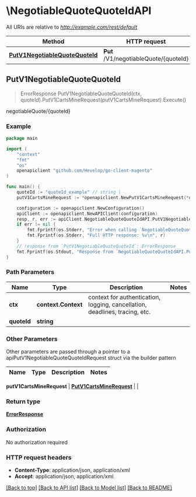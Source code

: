 # \NegotiableQuoteQuoteIdAPI

All URIs are relative to *http://example.com/rest/default*

Method | HTTP request | Description
------------- | ------------- | -------------
[**PutV1NegotiableQuoteQuoteId**](NegotiableQuoteQuoteIdAPI.md#PutV1NegotiableQuoteQuoteId) | **Put** /V1/negotiableQuote/{quoteId} | negotiableQuote/{quoteId}



## PutV1NegotiableQuoteQuoteId

> ErrorResponse PutV1NegotiableQuoteQuoteId(ctx, quoteId).PutV1CartsMineRequest(putV1CartsMineRequest).Execute()

negotiableQuote/{quoteId}



### Example

```go
package main

import (
	"context"
	"fmt"
	"os"
	openapiclient "github.com/Hevelop/go-client-magento"
)

func main() {
	quoteId := "quoteId_example" // string | 
	putV1CartsMineRequest := *openapiclient.NewPutV1CartsMineRequest(*openapiclient.NewQuoteDataCartInterface(int32(123), *openapiclient.NewCustomerDataCustomerInterface("Email_example", "Firstname_example", "Lastname_example"), int32(123))) // PutV1CartsMineRequest |  (optional)

	configuration := openapiclient.NewConfiguration()
	apiClient := openapiclient.NewAPIClient(configuration)
	resp, r, err := apiClient.NegotiableQuoteQuoteIdAPI.PutV1NegotiableQuoteQuoteId(context.Background(), quoteId).PutV1CartsMineRequest(putV1CartsMineRequest).Execute()
	if err != nil {
		fmt.Fprintf(os.Stderr, "Error when calling `NegotiableQuoteQuoteIdAPI.PutV1NegotiableQuoteQuoteId``: %v\n", err)
		fmt.Fprintf(os.Stderr, "Full HTTP response: %v\n", r)
	}
	// response from `PutV1NegotiableQuoteQuoteId`: ErrorResponse
	fmt.Fprintf(os.Stdout, "Response from `NegotiableQuoteQuoteIdAPI.PutV1NegotiableQuoteQuoteId`: %v\n", resp)
}
```

### Path Parameters


Name | Type | Description  | Notes
------------- | ------------- | ------------- | -------------
**ctx** | **context.Context** | context for authentication, logging, cancellation, deadlines, tracing, etc.
**quoteId** | **string** |  | 

### Other Parameters

Other parameters are passed through a pointer to a apiPutV1NegotiableQuoteQuoteIdRequest struct via the builder pattern


Name | Type | Description  | Notes
------------- | ------------- | ------------- | -------------

 **putV1CartsMineRequest** | [**PutV1CartsMineRequest**](PutV1CartsMineRequest.md) |  | 

### Return type

[**ErrorResponse**](ErrorResponse.md)

### Authorization

No authorization required

### HTTP request headers

- **Content-Type**: application/json, application/xml
- **Accept**: application/json, application/xml

[[Back to top]](#) [[Back to API list]](../README.md#documentation-for-api-endpoints)
[[Back to Model list]](../README.md#documentation-for-models)
[[Back to README]](../README.md)

